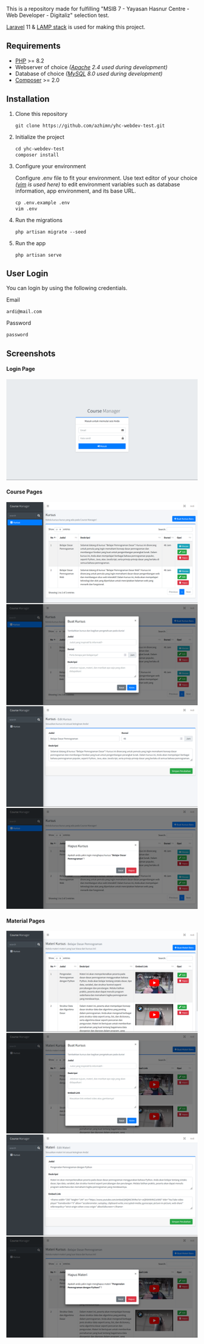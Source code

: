 This is a repository made for fulfilling "MSIB 7 - Yayasan Hasnur Centre - Web Developer - Digitaliz" selection test.

[Laravel](https://laravel.com/) 11 & [LAMP stack](https://en.wikipedia.org/wiki/LAMP_(software_bundle)) is used for making this project.

## Requirements
- [PHP](https://www.php.net/) >= 8.2
- Webserver of choice *([Apache](https://apache.org) 2.4 used during development)*
- Database of choice *([MySQL](https://www.mysql.com/) 8.0 used during development)*
- [Composer](https://getcomposer.org) >= 2.0

## Installation

1. Clone this repository
    ```
    git clone https://github.com/azhimn/yhc-webdev-test.git
    ```

2. Initialize the project
    ```
    cd yhc-webdev-test
    composer install 
    ```

3. Configure your environment

    Configure .env file to fit your environment. Use text editor of your choice *([vim](https://www.vim.org) is used here)* to edit environment variables such as database     information, app environment, and its base URL.
    ```
    cp .env.example .env
    vim .env
    ```

5. Run the migrations
    ```
    php artisan migrate --seed
    ```

6. Run the app
    ```
    php artisan serve
    ```

## User Login
You can login by using the following credentials.

Email
```
ardi@mail.com
```
Password
```
password
```

## Screenshots
#### Login Page
![login](.github/images/login.png)
#### Course Pages
![course-index](.github/images/course-index.png)
![course-create](.github/images/course-create.png)
![course-edit](.github/images/course-edit.png)
![course-delete](.github/images/course-delete.png)
#### Material Pages
![material-index](.github/images/material-index.png)
![material-create](.github/images/material-create.png)
![material-edit](.github/images/material-edit.png)
![material-delete](.github/images/material-delete.png)
